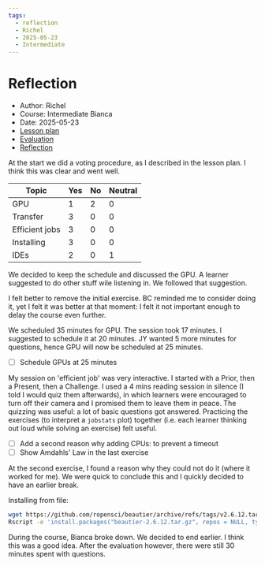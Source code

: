 ```yaml
---
tags:
  - reflection
  - Richel
  - 2025-05-23
  - Intermediate
---
```


# Reflection

- Author: Richel
- Course: Intermediate Bianca
- Date: 2025-05-23
- [Lesson plan](../../lesson_plans/20250523/20250523_richel.md)
- [Evaluation](../../evaluations/20250523/README.md)
- [Reflection](../../reflections/20250523/20250523_richel.md)

At the start we did a voting procedure,
as I described in the lesson plan.
I think this was clear and went well.

Topic         |Yes|No |Neutral
--------------|---|---|-------
GPU           |1  |2  |0
Transfer      |3  |0  |0
Efficient jobs|3  |0  |0
Installing    |3  |0  |0
IDEs          |2  |0  |1

We decided to keep the schedule and discussed the GPU.
A learner suggested to do other stuff wile listening in.
We followed that suggestion.

I felt better to remove the initial exercise.
BC reminded me to consider doing it, yet I felt it was better at that moment:
I felt it not important enough to delay the course even further.

We scheduled 35 minutes for GPU. The session took 17 minutes.
I suggested to schedule it at 20 minutes. JY wanted 5 more minutes
for questions, hence GPU will now be scheduled at 25 minutes.

- [ ] Schedule GPUs at 25 minutes

My session on 'efficient job' was very interactive.
I started with a Prior, then a Present, then a Challenge.
I used a 4 mins reading session in silence (I told
I would quiz them afterwards), in which
learners were encouraged to turn off their camera
and I promised them to leave them in peace.
The quizzing was useful: a lot of basic questions got
answered. Practicing the exercises (to interpret a
`jobstats` plot) together (i.e. each learner thinking
out loud while solving an exercise) felt
useful.

- [ ] Add a second reason why adding CPUs: to prevent
  a timeout
- [ ] Show Amdahls' Law in the last exercise

At the second exercise, I found a reason why they could
not do it (where it worked for me). We were quick
to conclude this and I quickly decided to have an earlier
break.

Installing from file:

```bash
wget https://github.com/ropensci/beautier/archive/refs/tags/v2.6.12.tar.gz
Rscript -e 'install.packages("beautier-2.6.12.tar.gz", repos = NULL, type="source")'
```

During the course, Bianca broke down. We decided to end earlier.
I think this was a good idea. After the evaluation however, there were
still 30 minutes spent with questions.


